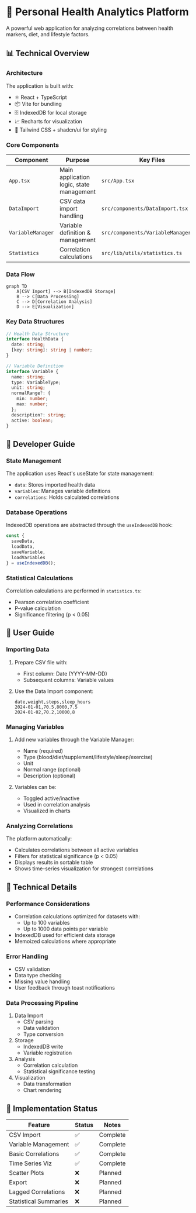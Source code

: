 # 🔬 Personal Health Analytics Platform

A powerful web application for analyzing correlations between health markers, diet, and lifestyle factors.

## 📊 Technical Overview

### Architecture
The application is built with:
- ⚛️ React + TypeScript
- 📦 Vite for bundling
- 🗄️ IndexedDB for local storage
- 📈 Recharts for visualization
- 🎨 Tailwind CSS + shadcn/ui for styling

### Core Components
| Component | Purpose | Key Files |
|-----------|---------|-----------|
| `App.tsx` | Main application logic, state management | `src/App.tsx` |
| `DataImport` | CSV data import handling | `src/components/DataImport.tsx` |
| `VariableManager` | Variable definition & management | `src/components/VariableManager.tsx` |
| `Statistics` | Correlation calculations | `src/lib/utils/statistics.ts` |

### Data Flow
```mermaid
graph TD
    A[CSV Import] --> B[IndexedDB Storage]
    B --> C[Data Processing]
    C --> D[Correlation Analysis]
    D --> E[Visualization]
```

### Key Data Structures
```typescript
// Health Data Structure
interface HealthData {
  date: string;
  [key: string]: string | number;
}

// Variable Definition
interface Variable {
  name: string;
  type: VariableType;
  unit: string;
  normalRange?: {
    min: number;
    max: number;
  };
  description?: string;
  active: boolean;
}
```

## 🚀 Developer Guide

### State Management
The application uses React's useState for state management:
- `data`: Stores imported health data
- `variables`: Manages variable definitions
- `correlations`: Holds calculated correlations

### Database Operations
IndexedDB operations are abstracted through the `useIndexedDB` hook:
```typescript
const {
  saveData,
  loadData,
  saveVariable,
  loadVariables
} = useIndexedDB();
```

### Statistical Calculations
Correlation calculations are performed in `statistics.ts`:
- Pearson correlation coefficient
- P-value calculation
- Significance filtering (p < 0.05)

## 📖 User Guide

### Importing Data
1. Prepare CSV file with:
   - First column: Date (YYYY-MM-DD)
   - Subsequent columns: Variable values

2. Use the Data Import component:
   ```csv
   date,weight,steps,sleep_hours
   2024-01-01,70.5,8000,7.5
   2024-01-02,70.2,10000,8
   ```

### Managing Variables
1. Add new variables through the Variable Manager:
   - Name (required)
   - Type (blood/diet/supplement/lifestyle/sleep/exercise)
   - Unit
   - Normal range (optional)
   - Description (optional)

2. Variables can be:
   - Toggled active/inactive
   - Used in correlation analysis
   - Visualized in charts

### Analyzing Correlations
The platform automatically:
- Calculates correlations between all active variables
- Filters for statistical significance (p < 0.05)
- Displays results in sortable table
- Shows time-series visualization for strongest correlations

## 🔧 Technical Details

### Performance Considerations
- Correlation calculations optimized for datasets with:
  - Up to 100 variables
  - Up to 1000 data points per variable
- IndexedDB used for efficient data storage
- Memoized calculations where appropriate

### Error Handling
- CSV validation
- Data type checking
- Missing value handling
- User feedback through toast notifications

### Data Processing Pipeline
1. Data Import
   - CSV parsing
   - Data validation
   - Type conversion
2. Storage
   - IndexedDB write
   - Variable registration
3. Analysis
   - Correlation calculation
   - Statistical significance testing
4. Visualization
   - Data transformation
   - Chart rendering

## 🎯 Implementation Status

| Feature | Status | Notes |
|---------|--------|-------|
| CSV Import | ✅ | Complete |
| Variable Management | ✅ | Complete |
| Basic Correlations | ✅ | Complete |
| Time Series Viz | ✅ | Complete |
| Scatter Plots | ❌ | Planned |
| Export | ❌ | Planned |
| Lagged Correlations | ❌ | Planned |
| Statistical Summaries | ❌ | Planned |
